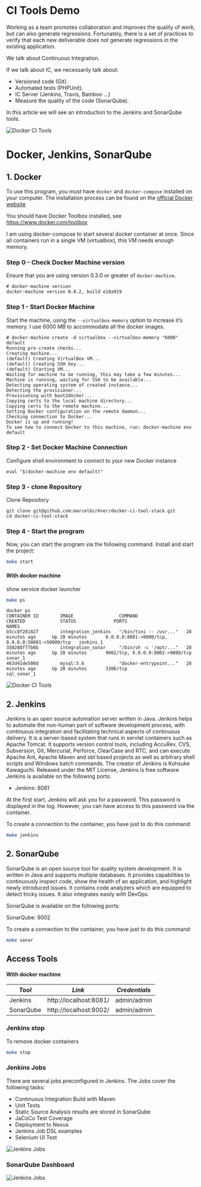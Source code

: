# CI Tools Demo

Working as a team promotes collaboration and improves the quality of work, but can also generate regressions. Fortunately, there is a set of practices to verify that each new deliverable does not generate regressions in the existing application.

We talk about Continuous Integration.

If we talk about IC, we necessarily talk about:

- Versioned code (Git).
- Automated tests (PHPUnit).
- IC Server (Jenkins, Travis, Bamboo ...)
- Measure the quality of the code (SonarQube).

In this article we will see an introduction to the Jenkins and SonarQube tools. 
 

![Docker CI Tools](screenshots/image0.png)



# Docker, Jenkins, SonarQube

## 1. Docker

To use this program, you must have `docker` and `docker-compose` installed on your computer. The installation process can be found on the [official Docker website](https://www.docker.com/)

You should have Docker Toolbox installed, see https://www.docker.com/toolbox

I am using docker-compose to start several docker container at once.
Since all containers run in a single VM (virtualbox), this VM needs enough memory.

### Step 0 - Check Docker Machine version

Ensure that you are using version 0.3.0 or greater of `docker-machine`.

```
# docker-machine version
docker-machine version 0.8.2, build e18a919
```

### Step 1 - Start Docker Machine

Start the machine, using the `--virtualbox-memory` option to increase it’s memory.
I use 6000 MB to accommodate all the docker images.

```
# docker-machine create -d virtualbox --virtualbox-memory "6000" default
Running pre-create checks...
Creating machine...
(default) Creating VirtualBox VM...
(default) Creating SSH key...
(default) Starting VM...
Waiting for machine to be running, this may take a few minutes...
Machine is running, waiting for SSH to be available...
Detecting operating system of created instance...
Detecting the provisioner...
Provisioning with boot2docker...
Copying certs to the local machine directory...
Copying certs to the remote machine...
Setting Docker configuration on the remote daemon...
Checking connection to Docker...
Docker is up and running!
To see how to connect Docker to this machine, run: docker-machine env default
```

### Step 2 - Set Docker Machine Connection

Configure shell environment to connect to your new Docker instance

```
eval "$(docker-machine env default)"
```

### Step 3 - clone Repository

Clone Repository

```
git clone git@github.com:marcelbirkner/docker-ci-tool-stack.git
cd docker-ci-tool-stack
```

### Step 4 -  Start the program

Now, you can start the program via the following command. Install and start the project:

```Bash
make start
```

#### With docker machine
 show service docker launcher
 ```Bash 
 make ps
 ```
 
    docker ps
    CONTAINER ID        IMAGE                 COMMAND                  CREATED             STATUS              PORTS                                              NAMES
    b5cc8f281827        integration_jenkins   "/bin/tini -- /usr..."   28 minutes ago      Up 28 minutes       0.0.0.0:8081->8080/tcp, 0.0.0.0:50001->50000/tcp   jenkins_1
    350288f77b6b        integration_sonar     "/bin/sh -c '/opt/..."   28 minutes ago      Up 28 minutes       9002/tcp, 0.0.0.0:9002->9000/tcp                   sonar_1
    463d41de508d        mysql:5.6             "docker-entrypoint..."   28 minutes ago      Up 28 minutes       3306/tcp                                           sql_sonar_1


 ![Docker CI Tools](screenshots/image3.JPG) 

## 2. Jenkins
Jenkins is an open source automation server written in Java. Jenkins helps to automate the non-human part of software development process, with continuous integration and facilitating technical aspects of continuous delivery. It is a server-based system that runs in servlet containers such as Apache Tomcat. It supports version control tools, including AccuRev, CVS, Subversion, Git, Mercurial, Perforce, ClearCase and RTC, and can execute Apache Ant, Apache Maven and sbt based projects as well as arbitrary shell scripts and Windows batch commands. The creator of Jenkins is Kohsuke Kawaguchi. Released under the MIT License, Jenkins is free software
Jenkins is available on the following ports:

- Jenkins: 8081

At the first start, Jenkins will ask you for a password. This password is displayed in the log. However, you can have access to this password via the container. 

To create a connection to the container, you have just to do this command:
```Bash 
make jenkins
```

## 2. SonarQube
SonarQube is an open source tool for quality system development. It is written in Java and supports multiple databases. It provides capabilities to continuously inspect code, show the health of an application, and highlight newly introduced issues. It contains code analyzers which are equipped to detect tricky issues. It also integrates easily with DevOps.

 SonarQube is available on the following ports:
 
   SonarQube: 9002
    
To create a connection to the container, you have just to do this command:
```Bash 
make sonar
```

## Access Tools

#### With docker machine

| *Tool* | *Link* | *Credentials* |
| ------------- | ------------- | ------------- |
| Jenkins | http://localhost:8081/ | admin/admin |
| SonarQube | http://localhost:9002/ | admin/admin |

### Jenkins stop

To remove docker containers
```Bash 
make stop
```
 
### Jenkins Jobs

There are several jobs preconfigured in Jenkins.
The Jobs cover the following tasks:

- Continuous Integration Build with Maven
- Unit Tests
- Static Source Analysis results are stored in SonarQube
- JaCoCo Test Coverage
- Deployment to Nexus
- Jenkins Job DSL examples
- Selenium UI Test

![Jenkins Jobs](screenshots/image4.jpg)


### SonarQube Dashboard

![Jenkins Jobs](screenshots/image5.gif)




